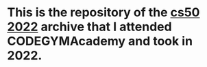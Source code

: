 # This is the repository of the [cs50 2022](https://cs50.jp/x/2022/week0/) archive that I attended CODEGYMAcademy and took in 2022.
